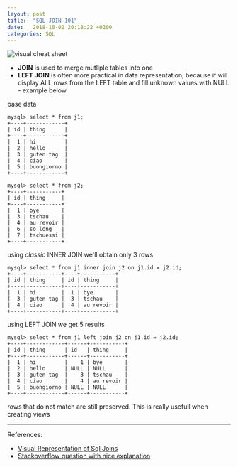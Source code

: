 ```yaml
---
layout: post
title:  "SQL JOIN 101"
date:   2018-10-02 20:18:22 +0200
categories: SQL
---
```


![visual cheat sheet](https://i.stack.imgur.com/VQ5XP.png)

* **JOIN** is used to merge mutliple tables into one
* **LEFT JOIN** is often more practical in data representation, because if will display ALL rows from the LEFT table and fill unknown values with NULL - example below

base data
```
mysql> select * from j1;
+----+------------+
| id | thing      |
+----+------------+
|  1 | hi         |
|  2 | hello      |
|  3 | guten tag  |
|  4 | ciao       |
|  5 | buongiorno |
+----+------------+

mysql> select * from j2;
+----+-----------+
| id | thing     |
+----+-----------+
|  1 | bye       |
|  3 | tschau    |
|  4 | au revoir |
|  6 | so long   |
|  7 | tschuessi |
+----+-----------+
```
using *classic* INNER JOIN we'll obtain only 3 rows
```
mysql> select * from j1 inner join j2 on j1.id = j2.id;
+----+-----------+----+-----------+
| id | thing     | id | thing     |
+----+-----------+----+-----------+
|  1 | hi        |  1 | bye       |
|  3 | guten tag |  3 | tschau    |
|  4 | ciao      |  4 | au revoir |
+----+-----------+----+-----------+
```
using LEFT JOIN we get 5 results
```
mysql> select * from j1 left join j2 on j1.id = j2.id;
+----+------------+------+-----------+
| id | thing      | id   | thing     |
+----+------------+------+-----------+
|  1 | hi         |    1 | bye       |
|  2 | hello      | NULL | NULL      |
|  3 | guten tag  |    3 | tschau    |
|  4 | ciao       |    4 | au revoir |
|  5 | buongiorno | NULL | NULL      |
+----+------------+------+-----------+
```
rows that do not match are still preserved.
This is really usefull when creating views


---
References:
* [Visual Representation of Sql Joins](https://www.codeproject.com/Articles/33052/Visual-Representation-of-SQL-Joins)
* [Stackoverflow question with nice explanation](https://stackoverflow.com/questions/9798020/when-to-use-left-join-and-when-to-use-inner-join)
